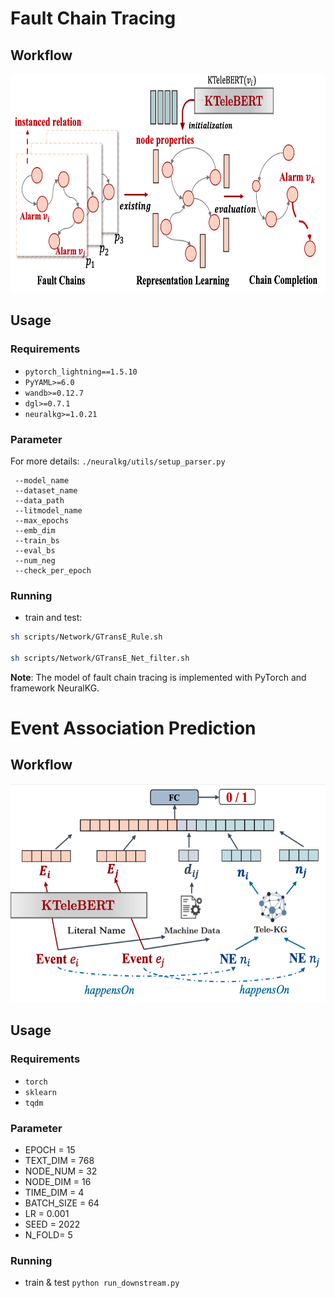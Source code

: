 # Fault Chain Tracing

## Workflow

<div align=center>
<center class="half">
    <img src="https://github.com/hackerchenzhuo/KTeleBERT/blob/main/figures/Fault%20Chain%20Tracing.png" height="350px"/>
</center></div>

## Usage

### Requirements
- `pytorch_lightning==1.5.10`
- `PyYAML>=6.0`
- `wandb>=0.12.7`
- `dgl>=0.7.1`
- `neuralkg>=1.0.21`

### Parameter
For more details: ```./neuralkg/utils/setup_parser.py```
```
 --model_name
 --dataset_name
 --data_path
 --litmodel_name
 --max_epochs
 --emb_dim
 --train_bs
 --eval_bs
 --num_neg
 --check_per_epoch
```

### Running

- train and test:
```bash
sh scripts/Network/GTransE_Rule.sh

sh scripts/Network/GTransE_Net_filter.sh
```

**Note**: 
The model of fault chain tracing is implemented with PyTorch and framework NeuralKG.


# Event Association Prediction

## Workflow

<div align=center>
<center class="half">
    <img src="https://github.com/hackerchenzhuo/KTeleBERT/blob/main/figures/Event%20Association%20Prediction.png" height="350px"/>
</center></div>

## Usage

### Requirements

- `torch`
- `sklearn`
- `tqdm`

### Parameter

- EPOCH = 15
- TEXT_DIM = 768
- NODE_NUM = 32
- NODE_DIM = 16
- TIME_DIM = 4
- BATCH_SIZE = 64
- LR = 0.001
- SEED = 2022
- N_FOLD= 5


### Running

- train & test `python run_downstream.py`

